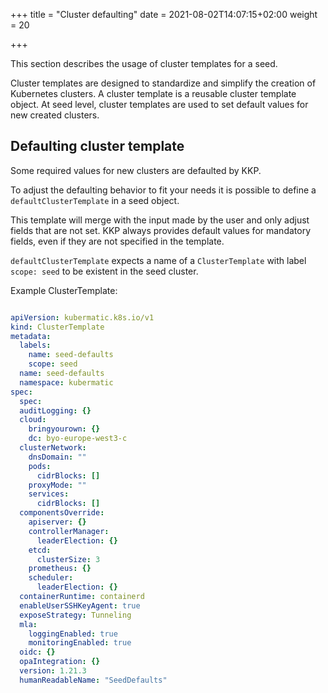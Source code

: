 +++
title = "Cluster defaulting"
date = 2021-08-02T14:07:15+02:00
weight = 20

+++

This section describes the usage of cluster templates for a seed.

Cluster templates are designed to standardize and simplify the creation of Kubernetes clusters. A cluster template is a
reusable cluster template object. At seed level, cluster templates are used to set default values for new created clusters.

## Defaulting cluster template

Some required values for new clusters are defaulted by KKP.

To adjust the defaulting behavior to fit your needs it is possible to define a `defaultClusterTemplate` in a seed object. 

This template will merge with the input made by the user and only adjust fields that are not set.
KKP always provides default values for mandatory fields, even if they are not specified in the template.

`defaultClusterTemplate` expects a name of a `ClusterTemplate` with label `scope: seed` to be existent in the seed cluster.

Example ClusterTemplate: 

```yaml

apiVersion: kubermatic.k8s.io/v1
kind: ClusterTemplate
metadata:
  labels:
    name: seed-defaults
    scope: seed
  name: seed-defaults
  namespace: kubermatic
spec:
  spec:
  auditLogging: {}
  cloud:
    bringyourown: {}
    dc: byo-europe-west3-c
  clusterNetwork:
    dnsDomain: ""
    pods:
      cidrBlocks: []
    proxyMode: ""
    services:
      cidrBlocks: []
  componentsOverride:
    apiserver: {}
    controllerManager:
      leaderElection: {}
    etcd:
      clusterSize: 3
    prometheus: {}
    scheduler:
      leaderElection: {}
  containerRuntime: containerd
  enableUserSSHKeyAgent: true
  exposeStrategy: Tunneling
  mla:
    loggingEnabled: true
    monitoringEnabled: true
  oidc: {}
  opaIntegration: {}
  version: 1.21.3
  humanReadableName: "SeedDefaults"
```
